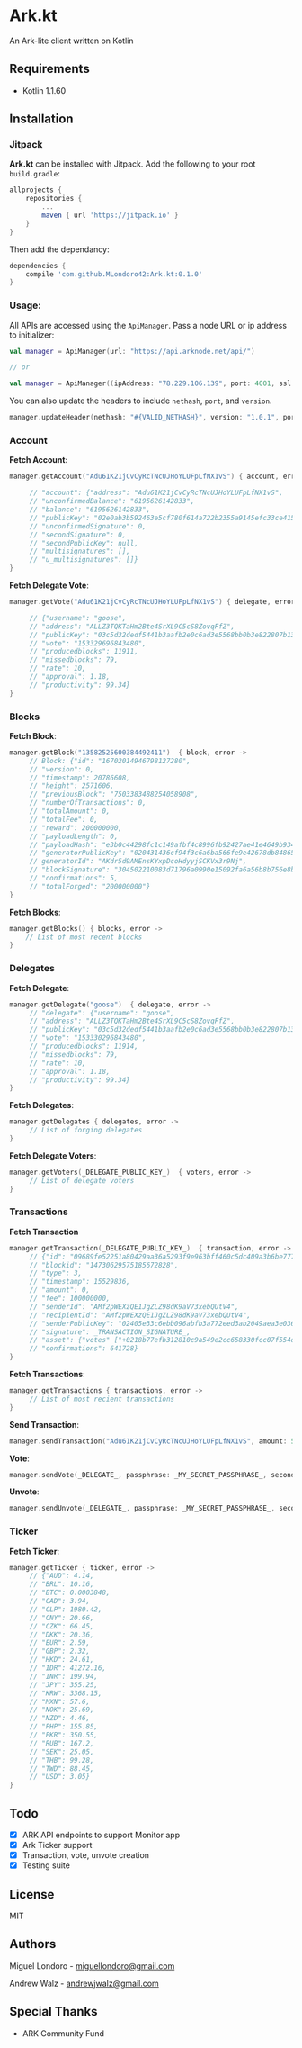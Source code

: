 # Ark.kt

An Ark-lite client written on Kotlin

## Requirements

* Kotlin 1.1.60

## Installation

### Jitpack

**Ark.kt** can be installed with Jitpack. Add the following to your root `build.gradle`:

```groovy
allprojects {
	repositories {
		...
		maven { url 'https://jitpack.io' }
	}
}
```
Then add the dependancy:

```groovy
dependencies {
	compile 'com.github.MLondoro42:Ark.kt:0.1.0'
}
```

### Usage:

All APIs are accessed using the `ApiManager`. Pass a node URL or ip address to initializer:

```kotlin
val manager = ApiManager(url: "https://api.arknode.net/api/")

// or

val manager = ApiManager((ipAddress: "78.229.106.139", port: 4001, ssl: false)

```

You can also update the headers to include `nethash`, `port`, and `version`.

```kotlin
manager.updateHeader(nethash: "#{VALID_NETHASH}", version: "1.0.1", port: 4001)

```

### Account

**Fetch Account:**

```kotlin
manager.getAccount("Adu61K21jCvCyRcTNcUJHoYLUFpLfNX1vS") { account, error ->

     // "account": {"address": "Adu61K21jCvCyRcTNcUJHoYLUFpLfNX1vS",
     // "unconfirmedBalance": "6195626142833",
     // "balance": "6195626142833",
     // "publicKey": "02e0ab3b592463e5cf780f614a722b2355a9145efc33ce415dbda32011504c7c19",
     // "unconfirmedSignature": 0,
     // "secondSignature": 0,
     // "secondPublicKey": null,
     // "multisignatures": [],
     // "u_multisignatures": []}
}
```
**Fetch Delegate Vote**:

```kotlin
manager.getVote("Adu61K21jCvCyRcTNcUJHoYLUFpLfNX1vS") { delegate, error ->

     // {"username": "goose",
     // "address": "ALLZ3TQKTaHm2Bte4SrXL9C5cS8ZovqFfZ",
     // "publicKey": "03c5d32dedf5441b3aafb2e0c6ad3e5568bb0b3e822807b133e2276e014d830e3c",
     // "vote": "153329696843480",
     // "producedblocks": 11911,
     // "missedblocks": 79,
     // "rate": 10,
     // "approval": 1.18,
     // "productivity": 99.34}
}
```

### Blocks

**Fetch Block**:

```kotlin
manager.getBlock("13582525600384492411")  { block, error ->
     // Block: {"id": "16702014946798127280",
     // "version": 0,
     // "timestamp": 20786608,
     // "height": 2571606,
     // "previousBlock": "7503383488254058908",
     // "numberOfTransactions": 0,
     // "totalAmount": 0,
     // "totalFee": 0,
     // "reward": 200000000,
     // "payloadLength": 0,
     // "payloadHash": "e3b0c44298fc1c149afbf4c8996fb92427ae41e4649b934ca495991b7852b855",
     // "generatorPublicKey": "020431436cf94f3c6a6ba566fe9e42678db8486590c732ca6c3803a10a86f50b92",
     // generatorId": "AKdr5d9AMEnsKYxpDcoHdyyjSCKVx3r9Nj",
     // "blockSignature": "304502210083d71796a0990e15092fa6a56b8b756e8baeed92506255518dff640d723199e702203ed99a4db2f3da1658b1a583d77d638113c6453e1ddb3c2b67347e171aa78fb6",
     // "confirmations": 5,
     // "totalForged": "200000000"}
}
```
**Fetch Blocks**:

```kotlin
manager.getBlocks() { blocks, error ->
	// List of most recent blocks
}
```

### Delegates

**Fetch Delegate**:

```kotlin
manager.getDelegate("goose")  { delegate, error ->
     // "delegate": {"username": "goose",
     // "address": "ALLZ3TQKTaHm2Bte4SrXL9C5cS8ZovqFfZ",
     // "publicKey": "03c5d32dedf5441b3aafb2e0c6ad3e5568bb0b3e822807b133e2276e014d830e3c",
     // "vote": "153330296843480",
     // "producedblocks": 11914,
     // "missedblocks": 79,
     // "rate": 10,
     // "approval": 1.18,
     // "productivity": 99.34}
}
```

**Fetch Delegates**:

```kotlin
manager.getDelegates { delegates, error ->
     // List of forging delegates
}
```

**Fetch Delegate Voters**:

```kotlin
manager.getVoters(_DELEGATE_PUBLIC_KEY_)  { voters, error ->
     // List of delegate voters
}
```

### Transactions

**Fetch Transaction**

```kotlin
manager.getTransaction(_DELEGATE_PUBLIC_KEY_)  { transaction, error ->
     // {"id": "09689fe52251a80429aa36a5293f9e963bff460c5dc409a3b6be777a73cf4762",
     // "blockid": "14730629575185672828",
     // "type": 3,
     // "timestamp": 15529836,
     // "amount": 0,
     // "fee": 100000000,
     // "senderId": "AMf2pWEXzQE1JgZLZ98dK9aV73xebQUtV4",
     // "recipientId": "AMf2pWEXzQE1JgZLZ98dK9aV73xebQUtV4",
     // "senderPublicKey": "02405e33c6ebb096abfb3a772eed3ab2049aea3e036bace6c1d4974258d94773ea",
     // "signature": _TRANSACTION_SIGNATURE_,
     // "asset": {"votes" ["+0218b77efb312810c9a549e2cc658330fcc07f554d465673e08fa304fa59e67a0a"]},
     // "confirmations": 641728}
}
```

**Fetch Transactions**:

```kotlin
manager.getTransactions { transactions, error ->
     // List of most recient transactions
}
```

**Send Transaction**:

```kotlin
manager.sendTransaction("Adu61K21jCvCyRcTNcUJHoYLUFpLfNX1vS", amount: 500000000, passphrase: _MY_SECRET_PASSPHRASE_, secondPassphrase: _MY_SECOND_SECRET_PASSPHRASE_, vendorField: "My transaction message")
```

**Vote**:

```kotlin
manager.sendVote(_DELEGATE_, passphrase: _MY_SECRET_PASSPHRASE_, secondPassphrase: _MY_SECOND_SECRET_PASSPHRASE_)
```

**Unvote**:

```kotlin
manager.sendUnvote(_DELEGATE_, passphrase: _MY_SECRET_PASSPHRASE_, secondPassphrase: _MY_SECOND_SECRET_PASSPHRASE_)
```

### Ticker

**Fetch Ticker**:

```kotlin
manager.getTicker { ticker, error ->
     // {"AUD": 4.14,
     // "BRL": 10.16,
     // "BTC": 0.0003848,
     // "CAD": 3.94,
     // "CLP": 1980.42,
     // "CNY": 20.66,
     // "CZK": 66.45,
     // "DKK": 20.36,
     // "EUR": 2.59,
     // "GBP": 2.32,
     // "HKD": 24.61,
     // "IDR": 41272.16,
     // "INR": 199.94,
     // "JPY": 355.25,
     // "KRW": 3368.15,
     // "MXN": 57.6,
     // "NOK": 25.69,
     // "NZD": 4.46,
     // "PHP": 155.85,
     // "PKR": 350.55,
     // "RUB": 167.2,
     // "SEK": 25.05,
     // "THB": 99.28,
     // "TWD": 88.45,
     // "USD": 3.05}
}
```

## Todo

- [X] ARK API endpoints to support Monitor app
- [X] Ark Ticker support
- [X] Transaction, vote, unvote creation
- [X] Testing suite

## License

MIT

## Authors

Miguel Londoro - miguellondoro@gmail.com

Andrew Walz - andrewjwalz@gmail.com

## Special Thanks

* ARK Community Fund
